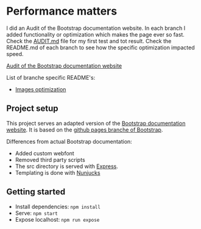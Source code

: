 # Performance matters

I did an Audit of the Bootstrap documentation website. In each branch I added functionality or optimization which makes the page ever so fast. Check the [AUDIT.md](AUDIT.md) file for my first test and tot result. Check the README.md of each branch to see how the specific optimization impacted speed.

[Audit of the Bootstrap documentation website](AUDIT.md)

List of branche specific README's:

* [Images optimization](feature/images/README.md)

## Project setup

This project serves an adapted version of the [Bootstrap documentation website](http://getbootstrap.com/). It is based on the [github pages branche of Bootstrap](https://github.com/twbs/bootstrap/tree/gh-pages).

Differences from actual Bootstrap documentation:

- Added custom webfont
- Removed third party scripts
- The src directory is served with [Express](https://expressjs.com/).
- Templating is done with [Nunjucks](https://mozilla.github.io/nunjucks/)

## Getting started

- Install dependencies: `npm install`
- Serve: `npm start`
- Expose localhost: `npm run expose`

